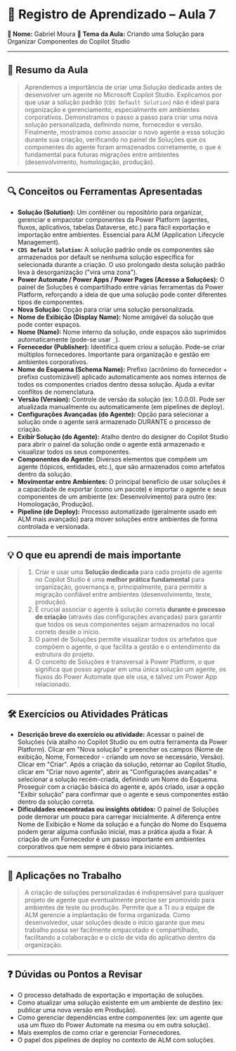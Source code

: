 # 📘 Registro de Aprendizado – Aula 7

**👤 Nome:** Gabriel Moura
**🎯 Tema da Aula:** Criando uma Solução para Organizar Componentes do Copilot Studio

---

## 📝 Resumo da Aula
> Aprendemos a importância de criar uma Solução dedicada antes de desenvolver um agente no Microsoft Copilot Studio. Explicamos por que usar a solução padrão (`CDS Default Solution`) não é ideal para organização e gerenciamento, especialmente em ambientes corporativos. Demonstramos o passo a passo para criar uma nova solução personalizada, definindo nome, fornecedor e versão. Finalmente, mostramos como associar o novo agente a essa solução durante sua criação, verificando no painel de Soluções que os componentes do agente foram armazenados corretamente, o que é fundamental para futuras migrações entre ambientes (desenvolvimento, homologação, produção).

---

## 🔍 Conceitos ou Ferramentas Apresentadas
- **Solução (Solution):** Um contêiner ou repositório para organizar, gerenciar e empacotar componentes da Power Platform (agentes, fluxos, aplicativos, tabelas Dataverse, etc.) para fácil exportação e importação entre ambientes. Essencial para ALM (Application Lifecycle Management).
- **`CDS Default Solution`:** A solução padrão onde os componentes são armazenados por default se nenhuma solução específica for selecionada durante a criação. O uso prolongado desta solução padrão leva à desorganização ("vira uma zona").
- **Power Automate / Power Apps / Power Pages (Acesso a Soluções):** O painel de Soluções é compartilhado entre várias ferramentas da Power Platform, reforçando a ideia de que uma solução pode conter diferentes tipos de componentes.
- **Nova Solução:** Opção para criar uma solução personalizada.
- **Nome de Exibição (Display Name):** Nome amigável da solução que pode conter espaços.
- **Nome (Name):** Nome interno da solução, onde espaços são suprimidos automaticamente (pode-se usar `_`).
- **Fornecedor (Publisher):** Identifica quem criou a solução. Pode-se criar múltiplos fornecedores. Importante para organização e gestão em ambientes corporativos.
- **Nome do Esquema (Schema Name):** Prefixo (acrônimo do fornecedor + prefixo customizável) aplicado automaticamente aos nomes internos de todos os componentes criados dentro dessa solução. Ajuda a evitar conflitos de nomenclatura.
- **Versão (Version):** Controle de versão da solução (ex: 1.0.0.0). Pode ser atualizada manualmente ou automaticamente (em pipelines de deploy).
- **Configurações Avançadas (do Agente):** Opção para selecionar a solução onde o agente será armazenado DURANTE o processo de criação.
- **Exibir Solução (do Agente):** Atalho dentro do designer do Copilot Studio para abrir o painel da solução onde o agente está armazenado e visualizar todos os seus componentes.
- **Componentes do Agente:** Diversos elementos que compõem um agente (tópicos, entidades, etc.), que são armazenados como artefatos dentro da solução.
- **Movimentar entre Ambientes:** O principal benefício de usar soluções é a capacidade de exportar (como um pacote) e importar o agente e seus componentes de um ambiente (ex: Desenvolvimento) para outro (ex: Homologação, Produção).
- **Pipeline (de Deploy):** Processo automatizado (geralmente usado em ALM mais avançado) para mover soluções entre ambientes de forma controlada e versionada.

---

## 💡 O que eu aprendi de mais importante
> 1.  Criar e usar uma **Solução dedicada** para cada projeto de agente no Copilot Studio é uma **melhor prática fundamental** para organização, governança e, principalmente, para permitir a migração confiável entre ambientes (desenvolvimento, teste, produção).
> 2.  É crucial associar o agente à solução correta **durante o processo de criação** (através das configurações avançadas) para garantir que todos os seus componentes sejam armazenados no local correto desde o início.
> 3.  O painel de Soluções permite visualizar todos os artefatos que compõem o agente, o que facilita a gestão e o entendimento da estrutura do projeto.
> 4.  O conceito de Soluções é transversal à Power Platform, o que significa que posso agrupar em uma única solução um agente, os fluxos do Power Automate que ele usa, e talvez um Power App relacionado.

---

## 🛠 Exercícios ou Atividades Práticas
- **Descrição breve do exercício ou atividade:** Acessar o painel de Soluções (via atalho no Copilot Studio ou em outra ferramenta da Power Platform). Clicar em "Nova solução" e preencher os campos (Nome de exibição, Nome, Fornecedor - criando um novo se necessário, Versão). Clicar em "Criar". Após a criação da solução, retornar ao Copilot Studio, clicar em "Criar novo agente", abrir as "Configurações avançadas" e selecionar a solução recém-criada, definindo um Nome do Esquema. Proseguir com a criação básica do agente e, após criado, usar a opção "Exibir solução" para confirmar que o agente e seus componentes estão dentro da solução correta.
- **Dificuldades encontradas ou insights obtidos:** O painel de Soluções pode demorar um pouco para carregar inicialmente. A diferença entre Nome de Exibição e Nome da solução e a função do Nome do Esquema podem gerar alguma confusão inicial, mas a prática ajuda a fixar. A criação de um Fornecedor é um passo importante em ambientes corporativos que nem sempre é óbvio para iniciantes.

---

## 📌 Aplicações no Trabalho
> A criação de soluções personalizadas é indispensável para qualquer projeto de agente que eventualmente precise ser promovido para ambientes de teste ou produção. Permite que a TI ou a equipe de ALM gerencie a implantação de forma organizada. Como desenvolvedor, usar soluções desde o início garante que meu trabalho possa ser facilmente empacotado e compartilhado, facilitando a colaboração e o ciclo de vida do aplicativo dentro da organização.

---

## ❓ Dúvidas ou Pontos a Revisar
- O processo detalhado de exportação e importação de soluções.
- Como atualizar uma solução existente em um ambiente de destino (ex: publicar uma nova versão em Produção).
- Como gerenciar dependências entre componentes (ex: um agente que usa um fluxo do Power Automate na mesma ou em outra solução).
- Mais exemplos de como criar e gerenciar Fornecedores.
- O papel dos pipelines de deploy no contexto de ALM com soluções.
